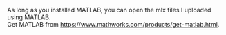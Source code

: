 As long as you installed MATLAB, you can open the mlx files I uploaded using MATLAB.\
Get MATLAB from https://www.mathworks.com/products/get-matlab.html. 
